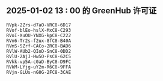 ## 2025-01-02 13 : 00 的 GreenHub 许可证
```
RVpk-2Zrs-d7aO-VRC8-6D17
RVof-blEo-hslX-MxC8-C293
RVoI-XuOU-YNXG-kpC8-C222
RVn6-Tr2s-f2ux-8fC8-B40A
RVmS-SZrf-CACo-2RC8-BAD6
RVlW-AUb2-QIoD-SnC8-0DD2
RVlU-2AjJ-Hw5O-PsC8-62C5
RVkk-vp5A-c0aD-ByC8-D9FC
RVkM-LYjg-uY2m-R6C8-9FFA
RVjn-GLUs-nG0G-2FC8-3CAE
```
